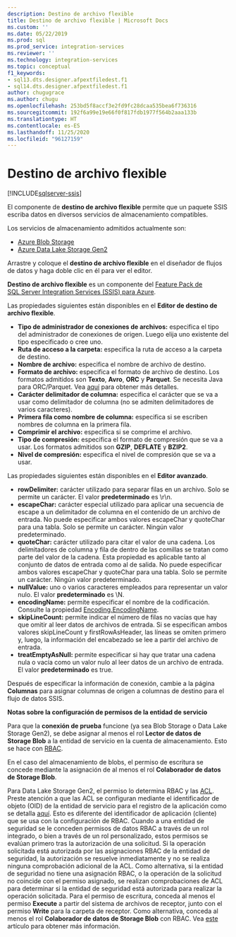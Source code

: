 ```yaml
---
description: Destino de archivo flexible
title: Destino de archivo flexible | Microsoft Docs
ms.custom: ''
ms.date: 05/22/2019
ms.prod: sql
ms.prod_service: integration-services
ms.reviewer: ''
ms.technology: integration-services
ms.topic: conceptual
f1_keywords:
- sql13.dts.designer.afpextfiledest.f1
- sql14.dts.designer.afpextfiledest.f1
author: chugugrace
ms.author: chugu
ms.openlocfilehash: 253bd5f8accf3e2fd9fc28dcaa535bea6f736316
ms.sourcegitcommit: 192f6a99e19e66f0f817fdb1977f564b2aaa133b
ms.translationtype: HT
ms.contentlocale: es-ES
ms.lasthandoff: 11/25/2020
ms.locfileid: "96127159"
---
```

# <a name="flexible-file-destination"></a>Destino de archivo flexible

[!INCLUDE[sqlserver-ssis](../../includes/applies-to-version/sqlserver-ssis.md)]

El componente de **destino de archivo flexible** permite que un paquete SSIS escriba datos en diversos servicios de almacenamiento compatibles.

Los servicios de almacenamiento admitidos actualmente son:

- [Azure Blob Storage](https://azure.microsoft.com/services/storage/blobs/)
- [Azure Data Lake Storage Gen2](/azure/storage/blobs/data-lake-storage-introduction)
   
Arrastre y coloque el **destino de archivo flexible** en el diseñador de flujos de datos y haga doble clic en él para ver el editor.
  
**Destino de archivo flexible** es un componente del [Feature Pack de SQL Server Integration Services (SSIS) para Azure](../../integration-services/azure-feature-pack-for-integration-services-ssis.md).  

Las propiedades siguientes están disponibles en el **Editor de destino de archivo flexible**.

- **Tipo de administrador de conexiones de archivos:** especifica el tipo del administrador de conexiones de origen. Luego elija uno existente del tipo especificado o cree uno.
- **Ruta de acceso a la carpeta:** especifica la ruta de acceso a la carpeta de destino.
- **Nombre de archivo:** especifica el nombre de archivo de destino.
- **Formato de archivo:** especifica el formato de archivo de destino. Los formatos admitidos son **Texto**, **Avro**, **ORC** y **Parquet**. Se necesita Java para ORC/Parquet. Vea [aquí](../../integration-services/azure-feature-pack-for-integration-services-ssis.md#dependency-on-java) para obtener más detalles.
- **Carácter delimitador de columna:** especifica el carácter que se va a usar como delimitador de columna (no se admiten delimitadores de varios caracteres).
- **Primera fila como nombre de columna:** especifica si se escriben nombres de columna en la primera fila.
- **Comprimir el archivo:** especifica si se comprime el archivo.
- **Tipo de compresión:** especifica el formato de compresión que se va a usar. Los formatos admitidos son **GZIP**, **DEFLATE** y **BZIP2**.
- **Nivel de compresión:** especifica el nivel de compresión que se va a usar.

Las propiedades siguientes están disponibles en el **Editor avanzado**.

- **rowDelimiter:** carácter utilizado para separar filas en un archivo. Solo se permite un carácter. El valor **predeterminado** es \r\n.
- **escapeChar:** carácter especial utilizado para aplicar una secuencia de escape a un delimitador de columna en el contenido de un archivo de entrada. No puede especificar ambos valores escapeChar y quoteChar para una tabla. Solo se permite un carácter. Ningún valor predeterminado.
- **quoteChar:** carácter utilizado para citar el valor de una cadena. Los delimitadores de columna y fila de dentro de las comillas se tratan como parte del valor de la cadena. Esta propiedad es aplicable tanto al conjunto de datos de entrada como al de salida. No puede especificar ambos valores escapeChar y quoteChar para una tabla. Solo se permite un carácter. Ningún valor predeterminado.
- **nullValue:** uno o varios caracteres empleados para representar un valor nulo. El valor **predeterminado** es \N.
- **encodingName:** permite especificar el nombre de la codificación. Consulte la propiedad [Encoding.EncodingName](/dotnet/api/system.text.encoding?view=netframework-4.8).
- **skipLineCount:**  permite indicar el número de filas no vacías que hay que omitir al leer datos de archivos de entrada. Si se especifican ambos valores skipLineCount y firstRowAsHeader, las líneas se omiten primero y, luego, la información del encabezado se lee a partir del archivo de entrada.
- **treatEmptyAsNull:** permite especificar si hay que tratar una cadena nula o vacía como un valor nulo al leer datos de un archivo de entrada. El valor **predeterminado** es true.

Después de especificar la información de conexión, cambie a la página **Columnas** para asignar columnas de origen a columnas de destino para el flujo de datos SSIS.

**Notas sobre la configuración de permisos de la entidad de servicio**

Para que la **conexión de prueba** funcione (ya sea Blob Storage o Data Lake Storage Gen2), se debe asignar al menos el rol **Lector de datos de Storage Blob** a la entidad de servicio en la cuenta de almacenamiento.
Esto se hace con [RBAC](/azure/storage/common/storage-auth-aad-rbac-portal#assign-rbac-roles-using-the-azure-portal).

En el caso del almacenamiento de blobs, el permiso de escritura se concede mediante la asignación de al menos el rol **Colaborador de datos de Storage Blob**.

Para Data Lake Storage Gen2, el permiso lo determina RBAC y las [ACL](/azure/storage/blobs/data-lake-storage-how-to-set-permissions-storage-explorer).
Preste atención a que las ACL se configuran mediante el identificador de objeto (OID) de la entidad de servicio para el registro de la aplicación como se detalla [aquí](/azure/storage/blobs/data-lake-storage-access-control#how-do-i-set-acls-correctly-for-a-service-principal).
Esto es diferente del identificador de aplicación (cliente) que se usa con la configuración de RBAC.
Cuando a una entidad de seguridad se le conceden permisos de datos RBAC a través de un rol integrado, o bien a través de un rol personalizado, estos permisos se evalúan primero tras la autorización de una solicitud.
Si la operación solicitada está autorizada por las asignaciones RBAC de la entidad de seguridad, la autorización se resuelve inmediatamente y no se realiza ninguna comprobación adicional de la ACL.
Como alternativa, si la entidad de seguridad no tiene una asignación RBAC, o la operación de la solicitud no coincide con el permiso asignado, se realizan comprobaciones de ACL para determinar si la entidad de seguridad está autorizada para realizar la operación solicitada.
Para el permiso de escritura, conceda al menos el permiso **Execute** a partir del sistema de archivos de receptor, junto con el permiso **Write** para la carpeta de receptor.
Como alternativa, conceda al menos el rol **Colaborador de datos de Storage Blob** con RBAC.
Vea [este](/azure/storage/blobs/data-lake-storage-access-control) artículo para obtener más información.
